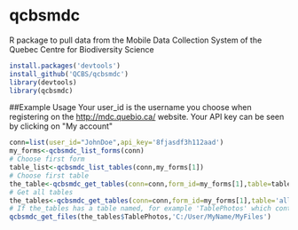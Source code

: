 # qcbsmdc
R package to pull data from the Mobile Data Collection System of the Quebec Centre for Biodiversity Science

```r
install.packages('devtools')
install_github('QCBS/qcbsmdc')
library(devtools)
library(qcbsmdc)
```

##Example Usage
Your user_id is the username you choose when registering on the http://mdc.quebio.ca/ website. Your API key can be seen by clicking on "My account"
```r
conn=list(user_id="JohnDoe",api_key='8fjasdf3h112aad') 
my_forms<-qcbsmdc_list_forms(conn)
# Choose first form
table_list<-qcbsmdc_list_tables(conn,my_forms[1])
# Choose first table
the_table<-qcbsmdc_get_tables(conn=conn,form_id=my_forms[1],table=table_list[1])
# Get all tables
the_tables<-qcbsmdc_get_tables(conn=conn,form_id=my_forms[1],table='all')
# If the_tables has a table named, for example 'TablePhotos' which contains links to images, you can save them to a local folder this way
qcbsmdc_get_files(the_tables$TablePhotos,'C:/User/MyName/MyFiles')

```
